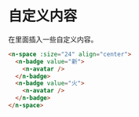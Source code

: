 # 自定义内容

在里面插入一些自定义内容。

```html
<n-space :size="24" align="center">
  <n-badge value="新">
    <n-avatar />
  </n-badge>
  <n-badge value="火">
    <n-avatar />
  </n-badge>
</n-space>
```
